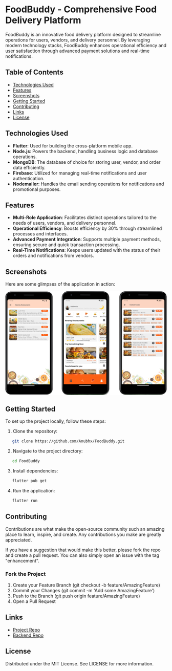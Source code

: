 # FoodBuddy - Comprehensive Food Delivery Platform

FoodBuddy is an innovative food delivery platform designed to streamline operations for users, vendors, and delivery personnel. By leveraging modern technology stacks, FoodBuddy enhances operational efficiency and user satisfaction through advanced payment solutions and real-time notifications.

## Table of Contents

- [Technologies Used](#technologies-used)
- [Features](#features)
- [Screenshots](#screenshots)
- [Getting Started](#getting-started)
- [Contributing](#contributing)
- [Links](#links)
- [License](#license)

## Technologies Used

- **Flutter**: Used for building the cross-platform mobile app.
- **Node.js**: Powers the backend, handling business logic and database operations.
- **MongoDB**: The database of choice for storing user, vendor, and order data efficiently.
- **Firebase**: Utilized for managing real-time notifications and user authentication.
- **Nodemailer**: Handles the email sending operations for notifications and promotional purposes.

## Features

- **Multi-Role Application**: Facilitates distinct operations tailored to the needs of users, vendors, and delivery personnel.
- **Operational Efficiency**: Boosts efficiency by 30% through streamlined processes and interfaces.
- **Advanced Payment Integration**: Supports multiple payment methods, ensuring secure and quick transaction processing.
- **Real-Time Notifications**: Keeps users updated with the status of their orders and notifications from vendors.

## Screenshots

Here are some glimpses of the application in action:

![Login Screen](/Screentshots/SS-1.png)
## Getting Started

To set up the project locally, follow these steps:

1. Clone the repository:
```bash
   git clone https://github.com/Anubhx/FoodBuddy.git
   ```
2. Navigate to the project directory:
```bash
   cd FoodBuddy
   ```
3. Install dependencies:
 ```bash
    flutter pub get
```

4. Run the application:    
```bash
   flutter run
```

## Contributing
Contributions are what make the open-source community such an amazing place to learn, inspire, and create. Any contributions you make are greatly appreciated.

If you have a suggestion that would make this better, please fork the repo and create a pull request. You can also simply open an issue with the tag "enhancement".

### Fork the Project
1. Create your Feature Branch (git checkout -b feature/AmazingFeature)
2. Commit your Changes (git commit -m 'Add some AmazingFeature')
3. Push to the Branch (git push origin feature/AmazingFeature)
5. Open a Pull Request

## Links
- [Project Repo](https://github.com/Anubhx/FoodBuddy.git)
- [Backend Repo](https://github.com/Anubhx/FoodBuddy-Backend.git)

## License
Distributed under the MIT License. See LICENSE for more information.